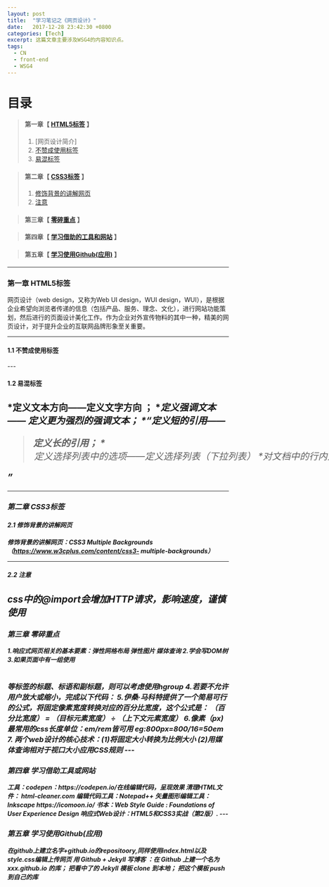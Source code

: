 ```yaml
---
layout: post
title:  "学习笔记之《网页设计》"
date:   2017-12-28 23:42:30 +0800
categories: [Tech]
excerpt: 这篇文章主要涉及WSG4的内容知识点。
tags:
  - CN
  - front-end
  - WSG4
---
```


# 目录

>#### 第一章【 [HTML5标签](#chapter1) 】
>1. [网页设计简介]
>2. [不赞成使用标签](#chapter1-1)
>3. [易混标签](#chapter1-2)

>
>#### 第二章【 [CSS3标签](#chapter2) 】
>1. [修饰背景的讲解网页](#chapter2-1)
>2. [注意](#chapter2-2)

>
>#### 第三章【 [零碎重点](#chapter3) 】

>
>#### 第四章【 [学习借助的工具和网站](#chapter4) 】

>
>#### 第五章【 [学习使用Github(应用)](#chapter5) 】



---

<h3 id="chapter1">第一章  HTML5标签</h3>

网页设计（web design，又称为Web UI design，WUI design，WUI），是根据企业希望向浏览者传递的信息（包括产品、服务、理念、文化），进行网站功能策划，然后进行的页面设计美化工作。作为企业对外宣传物料的其中一种，精美的网页设计，对于提升企业的互联网品牌形象至关重要。                                                                             

---

<h4 id="chapter1-1">1.1 不赞成使用标签</h4>                                                                            
---
<h4 id="chapter1-2">1.2 易混标签</h4>

*<bdi>定义文本方向——<bdo>定义文字方向 ；
*<em>定义强调文本—— <strong>定义更为强烈的强调文本；
*<q>定义短的引用——<blockquote>定义长的引用；
*<option>定义选择列表中的选项——<select>定义选择列表（下拉列表）
*<span>对文档中的行内元素进行组合——<div>对文档中的元素进行组合
---


---

<h3 id="chapter2">第二章  CSS3标签</h3>

<h4 id="chapter2-1">2.1 修饰背景的讲解网页</h4>

修饰背景的讲解网页：CSS3 Multiple Backgrounds（https://www.w3cplus.com/content/css3- multiple-backgrounds）

---

<h4 id="chapter2-2">2.2 注意</h4>


css中的@import会增加HTTP请求，影响速度，谨慎使用
---
<h3 id="chapter3">第三章  零碎重点</h3>
1.响应式网页相关的基本要素：弹性网格布局 弹性图片 媒体查询
2.学会写DOM树                                                    
3.如果页面中有一组使用<h1><h2><h3>等标签的标题、标语和副标题，则可以考虑使用hgroup 
4.若要不允许用户放大或缩小，完成以下代码：  
      <meta name="viewport" content="initial-scale=1.0, user-scalable=no">
5.伊桑·马科特提供了一个简易可行的公式，将固定像素宽度转换对应的百分比宽度，这个公式是：
     （百分比宽度） = （目标元素宽度） ÷ （上下文元素宽度）
6.像素（px)最常用的css长度单位：em/rem皆可用
           eg:800px=800/16=50em
7.  两个web设计的核心技术：(1)将固定大小转换为比例大小
                         (2)用媒体查询相对于视口大小应用CSS规则
---
<h3 id="chapter4">第四章  学习借助工具或网站</h3>
工具：codepen：https://codepen.io/在线编辑代码，呈现效果
      清理HTML文件：  html-cleaner.com
      编辑代码工具：Notepad++
      矢量图形编辑工具：Inkscape
                                                 https://icomoon.io/
书本：Web Style Guide : Foundations of User Experience Design
      响应式Web设计：HTML5和CSS3实战（第2版）.
---
<h3 id="chapter5">第五章  学习使用Github(应用)</h3>
 在github上建立名字+github.io的repositoory,同样使用index.html以及style.css编辑上传网页
 用 Github + Jekyll 写博客 ：在 Github 上建一个名为 xxx.github.io 的库；
                            把看中了的 Jekyll 模板 clone 到本地；
                            把这个模板 push 到自己的库
			



